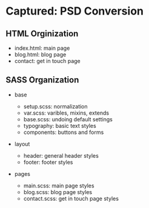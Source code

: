 # Captured: PSD Conversion

## HTML Orginization

- index.html: main page
- blog.html: blog page
- contact: get in touch page

## SASS Organization

- base
  
  - setup.scss: normalization
  - var.scss: varibles, mixins, extends
  - base.scss: undoing default settings
  - typography: basic text styles
  - components: buttons and forms
  
- layout

  - header: general header styles
  - footer: footer styles
  
- pages

  - main.scss: main page styles
  - blog.scss: blog page styles
  - contact.scss: get in touch page styles
